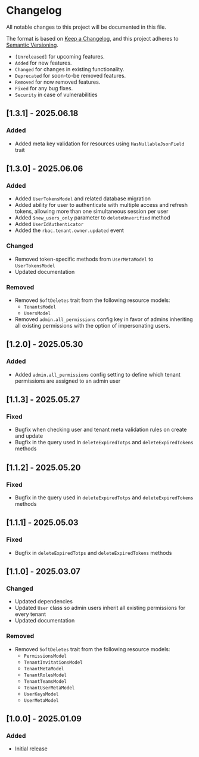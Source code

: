 # Changelog

All notable changes to this project will be documented in this file.

The format is based on [Keep a Changelog](https://keepachangelog.com/en/1.0.0/),
and this project adheres to [Semantic Versioning](https://semver.org/spec/v2.0.0.html).

- `[Unreleased]` for upcoming features.
- `Added` for new features.
- `Changed` for changes in existing functionality.
- `Deprecated` for soon-to-be removed features.
- `Removed` for now removed features.
- `Fixed` for any bug fixes.
- `Security` in case of vulnerabilities

## [1.3.1] - 2025.06.18

### Added

- Added meta key validation for resources using `HasNullableJsonField` trait

## [1.3.0] - 2025.06.06

### Added

- Added `UserTokensModel` and related database migration
- Added ability for user to authenticate with multiple access and refresh tokens,
 allowing more than one simultaneous session per user
- Added `$new_users_only` parameter to `deleteUnverified` method
- Added `UserIdAuthenticator`
- Added the `rbac.tenant.owner.updated` event

### Changed

- Removed token-specific methods from `UserMetaModel` to `UserTokensModel`
- Updated documentation

### Removed

- Removed `SoftDeletes` trait from the following resource models:
  - `TenantsModel`
  - `UsersModel`
- Removed `admin.all_permissions` config key in favor of admins inheriting all existing permissions with the option
  of impersonating users.

## [1.2.0] - 2025.05.30

### Added

- Added `admin.all_permissions` config setting to define which tenant permissions are assigned to an admin user

## [1.1.3] - 2025.05.27

### Fixed

- Bugfix when checking user and tenant meta validation rules on create and update
- Bugfix in the query used in `deleteExpiredTotps` and `deleteExpiredTokens` methods

## [1.1.2] - 2025.05.20

### Fixed

- Bugfix in the query used in `deleteExpiredTotps` and `deleteExpiredTokens` methods

## [1.1.1] - 2025.05.03

### Fixed

- Bugfix in `deleteExpiredTotps` and `deleteExpiredTokens` methods 

## [1.1.0] - 2025.03.07

### Changed

- Updated dependencies
- Updated `User` class so admin users inherit all existing permissions for every tenant
- Updated documentation

### Removed

- Removed `SoftDeletes` trait from the following resource models:
  - `PermissionsModel`
  - `TenantInvitationsModel`
  - `TenantMetaModel`
  - `TenantRolesModel`
  - `TenantTeamsModel`
  - `TenantUserMetaModel`
  - `UserKeysModel`
  - `UserMetaModel`

## [1.0.0] - 2025.01.09

### Added

- Initial release